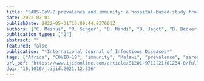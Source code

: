 ```yaml
---
title: "SARS-CoV-2 prevalence and immunity: a hospital-based study from Malawi"
date: 2022-03-01
publishDate: 2022-05-31T16:00:44.837661Z
authors: ["C. Meinus", "R. Singer", "B. Nandi", "O. Jagot", "B. Becker-Ziaja", "B. Karo", "B. Mvula", "A. Jansen", "J. Baumann", "A. Schultz"]
publication_types: ["2"]
abstract: ""
featured: false
publication: "*International Journal of Infectious Diseases*"
tags: ["Africa", "COVID-19", "immunity", "Malawi", "prevalence", "serosurvey"]
url_pdf: "https://www.ijidonline.com/article/S1201-9712(21)01234-0/fulltext"
doi: "10.1016/j.ijid.2021.12.336"
---
```


